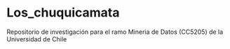 # Los_chuquicamata
Repositorio de investigación para el ramo Mineria de Datos (CC5205) de la Universidad de Chile
